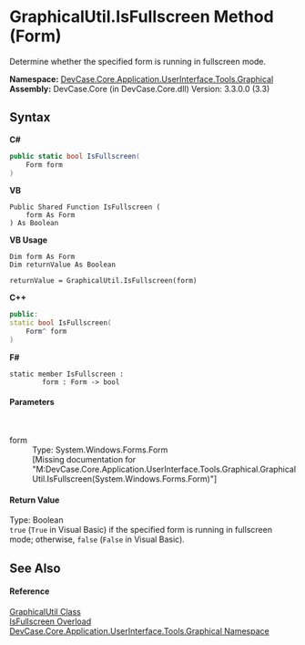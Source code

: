 # GraphicalUtil.IsFullscreen Method (Form)
 

Determine whether the specified form is running in fullscreen mode.

**Namespace:**&nbsp;<a href="N_DevCase_Core_Application_UserInterface_Tools_Graphical">DevCase.Core.Application.UserInterface.Tools.Graphical</a><br />**Assembly:**&nbsp;DevCase.Core (in DevCase.Core.dll) Version: 3.3.0.0 (3.3)

## Syntax

**C#**<br />
``` C#
public static bool IsFullscreen(
	Form form
)
```

**VB**<br />
``` VB
Public Shared Function IsFullscreen ( 
	form As Form
) As Boolean
```

**VB Usage**<br />
``` VB Usage
Dim form As Form
Dim returnValue As Boolean

returnValue = GraphicalUtil.IsFullscreen(form)
```

**C++**<br />
``` C++
public:
static bool IsFullscreen(
	Form^ form
)
```

**F#**<br />
``` F#
static member IsFullscreen : 
        form : Form -> bool 

```


#### Parameters
&nbsp;<dl><dt>form</dt><dd>Type: System.Windows.Forms.Form<br />\[Missing <param name="form"/> documentation for "M:DevCase.Core.Application.UserInterface.Tools.Graphical.GraphicalUtil.IsFullscreen(System.Windows.Forms.Form)"\]</dd></dl>

#### Return Value
Type: Boolean<br />`true` (`True` in Visual Basic) if the specified form is running in fullscreen mode; otherwise, `false` (`False` in Visual Basic).

## See Also


#### Reference
<a href="T_DevCase_Core_Application_UserInterface_Tools_Graphical_GraphicalUtil">GraphicalUtil Class</a><br /><a href="Overload_DevCase_Core_Application_UserInterface_Tools_Graphical_GraphicalUtil_IsFullscreen">IsFullscreen Overload</a><br /><a href="N_DevCase_Core_Application_UserInterface_Tools_Graphical">DevCase.Core.Application.UserInterface.Tools.Graphical Namespace</a><br />